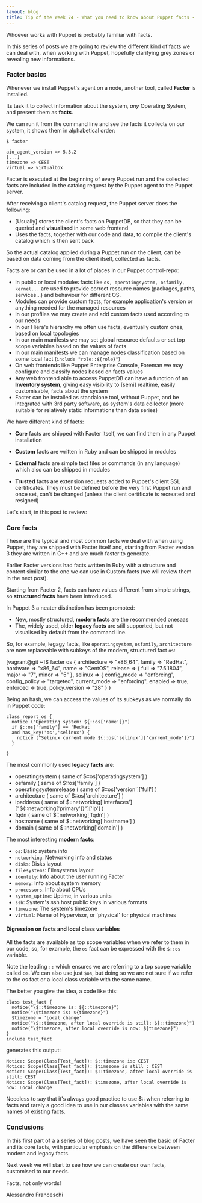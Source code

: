 ```yaml
---
layout: blog
title: Tip of the Week 74 - What you need to know about Puppet facts - Part 1: Core facts
---
```


Whoever works with Puppet is probably familiar with facts.

In this series of posts we are going to review the different kind of facts we can deal with, when working with Puppet, hopefully clarifying grey zones or revealing new informations.

### Facter basics

Whenever we install Puppet's agent on a node, another tool, called **Facter** is installed.

Its task it to collect information about the system, *any* Operating System, and present them as **facts**.

We can run it from the command line and see the facts it collects on our system, it shows them in alphabetical order:

    $ facter

    aio_agent_version => 5.3.2
    [...]
    timezone => CEST
    virtual => virtualbox

Facter is executed at the beginning of every Puppet run and the collected facts are included in the catalog request by the Puppet agent to the Puppet server.

After receiving a client's catalog request, the Puppet server does the following:

- [Usually] stores the client's facts on PuppetDB, so that they can be queried and **visualised** in some web frontend
- Uses the facts, together with our code and data, to compile the client's catalog which is then sent back

So the actual catalog applied during a Puppet run on the client, can be based on data coming from the client itself, collected as facts.

Facts are or can be used in a lot of places in our Puppet control-repo:

  - In public or local modules facts like ```os, operatingsystem, osfamily, kernel...``` are used to provide correct resource names (packages, paths, services...) and behaviour for different OS.
  - Modules can provide custom facts, for example application's version or anything needed for the managed resources
  - In our profiles we may create and add custom facts used according to our needs  
  - In our Hiera's hierarchy we often use facts, eventually custom ones, based on local topologies
  - In our main manifests we may set global resource defaults or set top scope variables based on the values of facts
  - In our main manifests we can manage nodes classification based on some local fact (```include "role::${role}"```)
  - On web frontends like Puppet Enterprise Console, Foreman we may configure and classify nodes based on facts values
  - Any web frontend able to access PuppetDB can have a function of an **Inventory system**, giving easy visibility to [semi] realtime, easily customisable, facts about the system
  - Facter can be installed as standalone tool, without Puppet, and be integrated with 3rd party software, as system's data collector (more suitable for relatively static informations than data series)

We have different kind of facts:

- **Core** facts are shipped with Facter itself, we can find them in any Puppet installation

- **Custom** facts are written in Ruby and can be shipped in modules

- **External** facts are simple text files or commands (in any language) which also can be shipped in modules

- **Trusted** facts are extension requests added to Puppet's client SSL certificates. They must be defined before the very first Puppet run and once set, can't be changed (unless the client certificate is recreated and resigned)

Let's start, in this post to review:

### Core facts

These are the typical and most common facts we deal with when using Puppet, they are shipped with Facter itself and, starting from Facter version 3 they are written in C++ and are much faster to generate.

Earlier Facter versions had facts written in Ruby with a structure and content similar to the one we can use in Custom facts (we will review them in the next post).

Starting from Facter 2, facts can have values different from simple strings, so **structured facts** have been introduced.

In Puppet 3 a neater distinction has been promoted:
- New, mostly structured, **modern facts** are the recommended onesaas
- The, widely used, older **legacy facts** are still supported, but not visualised by default from the command line.

So, for example, legagy facts, like ```operatingsystem```, ```osfamily```, ```architecture``` are now replaceable with subkeys of the modern, structured fact ```os```:

[vagrant@git ~]$ facter  os
{
  architecture => "x86_64",
  family => "RedHat",
  hardware => "x86_64",
  name => "CentOS",
  release => {
    full => "7.5.1804",
    major => "7",
    minor => "5"
  },
  selinux => {
    config_mode => "enforcing",
    config_policy => "targeted",
    current_mode => "enforcing",
    enabled => true,
    enforced => true,
    policy_version => "28"
  }
}

Being an hash, we can access the values of its subkeys as we normally do in Puppet code:

    class report_os {
      notice ("Operating system: ${::os['name']}")
      if $::os['family'] == 'RedHat'
      and has_key('os','selinux') {
        notice ("Selinux current mode ${::os['selinux']['current_mode']}")
      }

    }

The most commonly used **legacy facts** are:
- operatingsystem ( same of $::os['operatingsystem'] )
- osfamily ( same of $::os['family'] )
- operatingsystemrelease ( same of $::os['version']['full'] )
- architecture ( same of $::os['architecture'] )
- ipaddress ( same of $::networking['interfaces']["${::networking['primary']}"]['ip'] )
- fqdn ( same of $::networking['fqdn'] )
- hostname ( same of $::networking['hostname'] )
- domain ( same of $::networking['domain'] )


The most interesting **modern facts**:

- ```os```: Basic system info
- ```networking```: Networking info and status
- ```disks```: Disks layout
- ```filesystems```: Filesystems layout
- ```identity```: Info about the user running Facter
- ```memory```: Info about system memory
- ```processors```: Info about CPUs
- ```system_uptime```: Uptime, in various units
- ```ssh```: System's ssh host public keys in various formats
- ```timezone```: The system's timezone
- ```virtual```: Name of Hypervisor, or 'physical' for physical machines


#### Digression on facts and local class variables

All the facts are available as top scope variables when we refer to them in our code, so, for example, the ```os``` fact can be expressed with the ```$::os``` variable.

Note the leading ```::``` which ensures we are referring to a top scope variable called os. We can also use just ```$os```, but doing so we are not sure if we refer to the os fact or a local class variable with the same name.

The better you give the idea, a code like this:

    class test_fact {
      notice("\$::timezone is: ${::timezone}")
      notice("\$timezone is: ${timezone}")
      $timezone = 'Local change'
      notice("\$::timezone, after local override is still: ${::timezone}")
      notice("\$timezone, after local override is now: ${timezone}")
    }
    include test_fact

generates this output:

    Notice: Scope(Class[Test_fact]): $::timezone is: CEST
    Notice: Scope(Class[Test_fact]): $timezone is still : CEST
    Notice: Scope(Class[Test_fact]): $::timezone, after local override is still: CEST
    Notice: Scope(Class[Test_fact]): $timezone, after local override is now: Local change

Needless to say that it's always good practice to use $:: when referring to facts and rarely a good idea to use in our classes variables with the same names of existing facts.


### Conclusions

In this first part of a a series of blog posts, we have seen the basic of Facter and its core facts, with particular emphasis on the difference between modern and legacy facts.

Next week we will start to see how we can create our own facts, customised to our needs.

Facts, not only words!

Alessandro Franceschi
